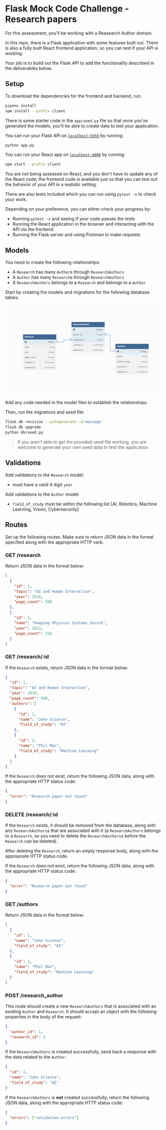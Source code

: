 # Flask Mock Code Challenge - Research papers

For this assessment, you'll be working with a Reasearch Author domain.

In this repo, there is a Flask application with some features built out. There
is also a fully built React frontend application, so you can test if your API is
working.

Your job is to build out the Flask API to add the functionality described in the
deliverables below.

## Setup

To download the dependencies for the frontend and backend, run:

```sh
pipenv install
npm install --prefix client
```

There is some starter code in the `app/seed.py` file so that once you've
generated the models, you'll be able to create data to test your application.

You can run your Flask API on [`localhost:5555`](http://localhost:5555) by running:

```sh
python app.py
```

You can run your React app on [`localhost:4000`](http://localhost:4000) by running:

```sh
npm start --prefix client
```

You are not being assessed on React, and you don't have to update any of the React
code; the frontend code is available just so that you can test out the behavior
of your API in a realistic setting.

There are also tests included which you can run using `pytest -x` to check your work.

Depending on your preference, you can either check your progress by:

- Running `pytest -x` and seeing if your code passes the tests
- Running the React application in the browser and interacting with the API via
  the frontend
- Running the Flask server and using Postman to make requests

## Models

You need to create the following relationships:

- A `Research` has many `Author`s through `ResearchAuthors`
- A `Author` has many `Research`s through `ResearchAuthors`
- A `ResearchAuthors` belongs to a `Research` and belongs to a `Author`

Start by creating the models and migrations for the following database tables:

![domain diagram](domain.png)

Add any code needed in the model files to establish the relationships.

Then, run the migrations and seed file:

```sh
flask db revision --autogenerate -m'message'
flask db upgrade
python db/seed.py
```

> If you aren't able to get the provided seed file working, you are welcome to
> generate your own seed data to test the application.

## Validations

Add validations to the `Research` model:

- must have a valid 4 digit `year`

Add validations to the `Author` model:

- `field_of_study` must be within the following list
[AI, Robotics, Machine Learning, Vision, Cybersecurity]



## Routes

Set up the following routes. Make sure to return JSON data in the format
specified along with the appropriate HTTP verb.

### GET /research

Return JSON data in the format below:

```json
[
  {
    "id": 1,
    "topic": "AI and Human Interaction",
    "year": 2018,
    "page_count": 500
  },
  {
    "id": 2,
    "name": "Keeping Physical Systems Secure",
    "year": 2013,
    "page_count": 328
  }
]
```

### GET /research/:id

If the `Research` exists, return JSON data in the format below:

```json
{
  "id": 1,
  "topic": "AI and Human Interaction",
  "year": 2018,
  "page_count": 500,
  "authors": [
    {
      "id": 1,
      "name": "John Science",
      "field_of_study": "AI"
    },
    {
      "id": 2,
      "name": "Phil Man",
      "field_of_study": "Machine Learning"
    }
  ]
}
```

If the `Research` does not exist, return the following JSON data, along with
the appropriate HTTP status code:

```json
{
  "error": "Research paper not found"
}
```

### DELETE /research/:id

If the `Research` exists, it should be removed from the database, along with
any `ResearchAuthors`s that are associated with it (a `ResearchAuthors` belongs
to a `Research`, so you need to delete the `ResearchAuthors`s before the
`Research` can be deleted).

After deleting the `Research`, return an _empty_ response body, along with the
appropriate HTTP status code.

If the `Research` does not exist, return the following JSON data, along with
the appropriate HTTP status code:

```json
{
  "error": "Research paper not found"
}
```

### GET /authors

Return JSON data in the format below:

```json
[
  {
    "id": 1,
    "name": "John Science",
    "field_of_study": "AI"
  },
  {
    "id": 2,
    "name": "Phil Man",
    "field_of_study": "Machine Learning"
  }
]
```

### POST /research_author

This route should create a new `ResearchAuthors` that is associated with an
existing `Author` and `Research`. It should accept an object with the following
properties in the body of the request:

```json
{
  "author_id": 1,
  "research_id": 3
}
```

If the `ResearchAuthors` is created successfully, send back a response with the data
related to the `Author`:

```json
{
  "id": 1,
  "name": "John Science",
  "field_of_study": "AI"
}
```

If the `ResearchAuthors` is **not** created successfully, return the following
JSON data, along with the appropriate HTTP status code:

```json
{
  "errors": ["validation errors"]
}
```

